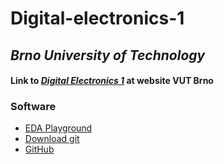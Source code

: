 # Digital-electronics-1

## *Brno University of Technology*

#### Link to [*Digital Electronics 1*](https://www.vutbr.cz/en/students/courses/detail/224131) at website **VUT Brno**


### Software

* [EDA Playground](https://www.edaplayground.com/)
* [Download git](https://git-scm.com/)
* [GitHub](https://github.com/)
